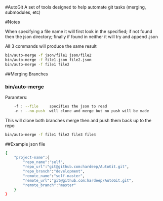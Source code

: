 #AutoGit
A set of tools designed to help automate git tasks (merging, submodules, etc)

#Notes

When specifying a file name it will first look in the specified; if not found then the json directory; finally if found in neither it will try and append .json

All 3 commands will produce the same result

```bash
bin/auto-merge -f json/file1 json/file2
bin/auto-merge -f file1.json file2.json
bin/auto-merge -f file1 file2
```

##Merging Branches

### bin/auto-merge

Paramters:
```bash
    -f : --file     specifies the json to read
    -n : --no-push  will clone and merge but no push will be made
```

This will clone both branches merge then and push them back up to the repo

```bash
bin/auto-merge -f file1 file2 file3 file4
```


##Example json file
```bash
{
    "project-name":{
        "repo_name":"self",
        "repo_url":"git@github.com:hardeep/AutoGit.git",
        "repo_branch":"development",
        "remote_name":"self-master",
        "remote_url":"git@github.com:hardeep/AutoGit.git",
        "remote_branch":"master"
    }
}
````

